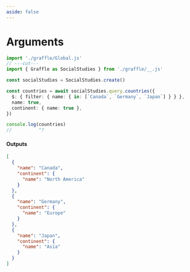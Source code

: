 ```yaml
---
aside: false
---
```


# Arguments

<!-- dprint-ignore-start -->
```ts twoslash
import './graffle/Global.js'
// ---cut---
import { Graffle as SocialStudies } from './graffle/__.js'

const socialStudies = SocialStudies.create()

const countries = await socialStudies.query.countries({
  $: { filter: { name: { in: [`Canada`, `Germany`, `Japan`] } } },
  name: true,
  continent: { name: true },
})

console.log(countries)
//          ^?
```
<!-- dprint-ignore-end -->

#### Outputs

<!-- dprint-ignore-start -->
```json
[
  {
    "name": "Canada",
    "continent": {
      "name": "North America"
    }
  },
  {
    "name": "Germany",
    "continent": {
      "name": "Europe"
    }
  },
  {
    "name": "Japan",
    "continent": {
      "name": "Asia"
    }
  }
]
```
<!-- dprint-ignore-end -->
